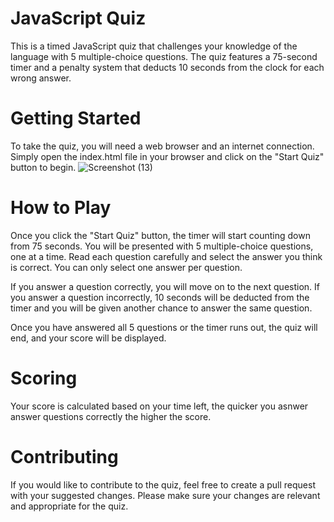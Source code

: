 # JavaScript Quiz
This is a timed JavaScript quiz that challenges your knowledge of the language with 5 multiple-choice questions. The quiz features a 75-second timer and a penalty system that deducts 10 seconds from the clock for each wrong answer.

# Getting Started
To take the quiz, you will need a web browser and an internet connection. Simply open the index.html file in your browser and click on the "Start Quiz" button to begin.
![Screenshot (13)](https://user-images.githubusercontent.com/127454292/235813984-f0c2e170-90f9-4cc4-b2a1-41e6c320dde1.png)

# How to Play
Once you click the "Start Quiz" button, the timer will start counting down from 75 seconds. You will be presented with 5 multiple-choice questions, one at a time. Read each question carefully and select the answer you think is correct. You can only select one answer per question.

If you answer a question correctly, you will move on to the next question. If you answer a question incorrectly, 10 seconds will be deducted from the timer and you will be given another chance to answer the same question.

Once you have answered all 5 questions or the timer runs out, the quiz will end, and your score will be displayed.

# Scoring
Your score is calculated based on your time left, the quicker you asnwer answer questions correctly the higher the score.

# Contributing
If you would like to contribute to the quiz, feel free to create a pull request with your suggested changes. Please make sure your changes are relevant and appropriate for the quiz.





